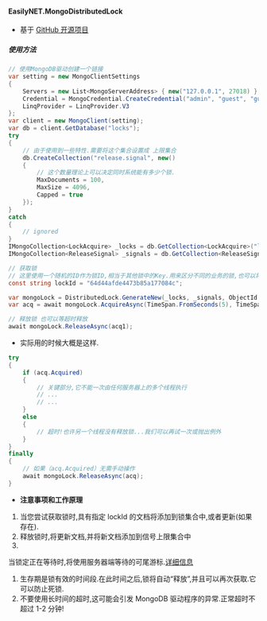 ﻿#### EasilyNET.MongoDistributedLock

- 基于 [GitHub 开源项目](https://github.com/gritse/mongo-lock)

##### 使用方法

```csharp
// 使用MongoDB驱动创建一个链接
var setting = new MongoClientSettings
{
    Servers = new List<MongoServerAddress> { new("127.0.0.1", 27018) },
    Credential = MongoCredential.CreateCredential("admin", "guest", "guest"),
    LinqProvider = LinqProvider.V3
};
var client = new MongoClient(setting);
var db = client.GetDatabase("locks");
try
{
    // 由于使用到一些特性.需要将这个集合设置成 上限集合
    db.CreateCollection("release.signal", new()
    {
        // 这个数量理论上可以决定同时系统能有多少个锁.
        MaxDocuments = 100,
        MaxSize = 4096,
        Capped = true
    });
}
catch
{
    // ignored
}
IMongoCollection<LockAcquire> _locks = db.GetCollection<LockAcquire>("lock.acquire");
IMongoCollection<ReleaseSignal> _signals = db.GetCollection<ReleaseSignal>("release.signal");

// 获取锁
// 这里使用一个随机的ID作为锁ID,相当于其他锁中的Key.用来区分不同的业务的锁,也可以将不同的业务类型放到MongoDB中存起来,然后再使用的时候再取获取这个id
const string lockId = "64d44afde4473b85a177084c";

var mongoLock = DistributedLock.GenerateNew(_locks, _signals, ObjectId.Parse(lockId));
var acq = await mongoLock.AcquireAsync(TimeSpan.FromSeconds(5), TimeSpan.FromSeconds(0));

// 释放锁 也可以等超时释放
await mongoLock.ReleaseAsync(acq1);
```

- 实际用的时候大概是这样.

```csharp
try
{
    if (acq.Acquired)
    {
        // 关键部分,它不能一次由任何服务器上的多个线程执行
        // ...
        // ...
    }
    else
    {
        // 超时!也许另一个线程没有释放锁...我们可以再试一次或抛出例外
    }
}
finally
{
    // 如果（acq.Acquired）无需手动操作
    await mongoLock.ReleaseAsync(acq);
}
```

- **注意事项和工作原理**

1. 当您尝试获取锁时,具有指定 lockId 的文档将添加到锁集合中,或者更新(如果存在).
1. 释放锁时,将更新文档,并将新文档添加到信号上限集合中
1.
当锁定正在等待时,将使用服务器端等待的可尾游标.[详细信息](https://docs.mongodb.com/manual/reference/method/cursor.tailable)
1. 生存期是锁有效的时间段.在此时间之后,锁将自动“释放”,并且可以再次获取.它可以防止死锁.
1. 不要使用长时间的超时,这可能会引发 MongoDB 驱动程序的异常.正常超时不超过 1-2 分钟!
